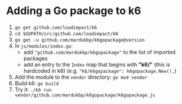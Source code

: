 # Adding a Go package to k6

1. `go get github.com/loadimpact/k6`
2. `cd $GOPATH/src/github.com/loadimpact/k6`
3. `go get -u github.com/mardukbp/k6gopackage@version`
4. In `js/modules/index.go`:
   - add `"github.com/mardukbp/k6gopackage"` to the list of imported packages
   - add an entry to the `Index` map that begins with **"k6/"** (this is hardcoded in k6)
     (e.g. `"k6/k6gopackage": k6gopackage.New(),`)
5. Add the module to the `vendor` directory:
    `go mod vendor`
6. Build k6: `go build`
7. Try it: `./k6 run vendor/github.com/mardukbp/k6gopackage/k6gopackage.js`
